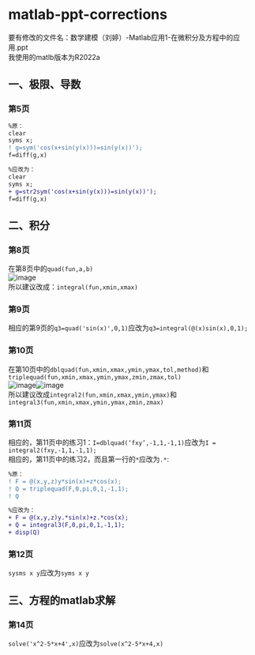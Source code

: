 # matlab-ppt-corrections  
要有修改的文件名：数学建模（刘婷）-Matlab应用1-在微积分及方程中的应用.ppt  
我使用的matlb版本为R2022a  
## 一、极限、导数
### 第5页
```diff
%原：
clear
syms x;
! g=sym('cos(x+sin(y(x)))=sin(y(x))');
f=diff(g,x)
```
```diff
%应改为：
clear
syms x;
+ g=str2sym('cos(x+sin(y(x)))=sin(y(x))');
f=diff(g,x)
```
## 二、积分
### 第8页 
在第8页中的`quad(fun,a,b)`  
![image](https://user-images.githubusercontent.com/104341854/165550478-b7985a57-9778-4c73-a5dc-7619f7ad108b.png)  
所以建议改成：`integral(fun,xmin,xmax)`   
### 第9页
相应的第9页的`q3=quad('sin(x)',0,1)`应改为`q3=integral(@(x)sin(x),0,1);`  
### 第10页
在第10页中的`dblquad(fun,xmin,xmax,ymin,ymax,tol,method)`和`triplequad(fun,xmin,xmax,ymin,ymax,zmin,zmax,tol)`  
![image](https://user-images.githubusercontent.com/104341854/165559790-0b8f981a-6a6a-452f-b8e6-abcf328b3578.png)![image](https://user-images.githubusercontent.com/104341854/165560008-25437144-74ad-4f5d-9941-ea2041c59a71.png)  
所以建议改成`integral2(fun,xmin,xmax,ymin,ymax)`和`integral3(fun,xmin,xmax,ymin,ymax,zmin,zmax)`  
### 第11页
相应的，第11页中的练习1：`I=dblquad(‘fxy’,-1,1,-1,1)`应改为`I = integral2(fxy,-1,1,-1,1);`  
相应的，第11页中的练习2，而且第一行的`*`应改为`.*`:
```diff
%原：
! F = @(x,y,z)y*sin(x)+z*cos(x);
! Q = triplequad(F,0,pi,0,1,-1,1);
! Q
```
```diff
%应改为：
+ F = @(x,y,z)y.*sin(x)+z.*cos(x);
+ Q = integral3(F,0,pi,0,1,-1,1);
+ disp(Q)
```
### 第12页
`sysms x y`应改为`syms x y`
## 三、方程的matlab求解
### 第14页
`solve('x^2-5*x+4',x)`应改为`solve(x^2-5*x+4,x)`
